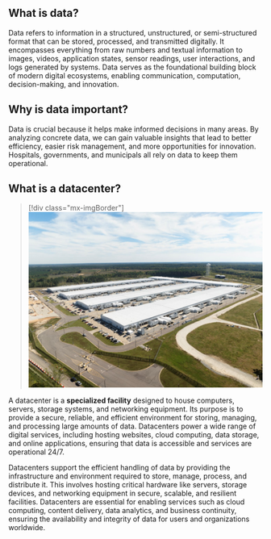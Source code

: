 ## What is data?

Data refers to information in a structured, unstructured, or semi-structured format that can be stored, processed, and transmitted digitally. It encompasses everything from raw numbers and textual information to images, videos, application states, sensor readings, user interactions, and logs generated by systems. Data serves as the foundational building block of modern digital ecosystems, enabling communication, computation, decision-making, and innovation.

## Why is data important?

Data is crucial because it helps make informed decisions in many areas. By analyzing concrete data, we can gain valuable insights that lead to better efficiency, easier risk management, and more opportunities for innovation. Hospitals, governments, and municipals all rely on data to keep them operational.

## What is a datacenter?

>[!div class="mx-imgBorder"]
>[![Screenshot of a datacenter.](../media/datacenter.jpg)](../media/datacenter.jpg#lightbox)

A datacenter is a **specialized facility** designed to house computers, servers, storage systems, and networking equipment. Its purpose is to provide a secure, reliable, and efficient environment for storing, managing, and processing large amounts of data. Datacenters power a wide range of digital services, including hosting websites, cloud computing, data storage, and online applications, ensuring that data is accessible and services are operational 24/7.

Datacenters support the efficient handling of data by providing the infrastructure and environment required to store, manage, process, and distribute it. This involves hosting critical hardware like servers, storage devices, and networking equipment in secure, scalable, and resilient facilities. Datacenters are essential for enabling services such as cloud computing, content delivery, data analytics, and business continuity, ensuring the availability and integrity of data for users and organizations worldwide.
